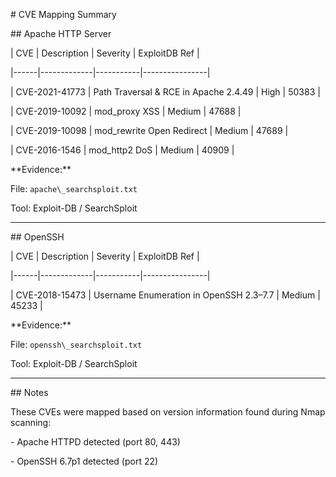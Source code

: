\# CVE Mapping Summary



\## Apache HTTP Server

| CVE | Description | Severity | ExploitDB Ref |

|------|-------------|-----------|----------------|

| CVE-2021-41773 | Path Traversal \& RCE in Apache 2.4.49 | High | 50383 |

| CVE-2019-10092 | mod\_proxy XSS | Medium | 47688 |

| CVE-2019-10098 | mod\_rewrite Open Redirect | Medium | 47689 |

| CVE-2016-1546 | mod\_http2 DoS | Medium | 40909 |



\*\*Evidence:\*\*  

File: `apache\_searchsploit.txt`  

Tool: Exploit-DB / SearchSploit  



---



\## OpenSSH

| CVE | Description | Severity | ExploitDB Ref |

|------|-------------|-----------|----------------|

| CVE-2018-15473 | Username Enumeration in OpenSSH 2.3–7.7 | Medium | 45233 |



\*\*Evidence:\*\*  

File: `openssh\_searchsploit.txt`  

Tool: Exploit-DB / SearchSploit  



---



\## Notes

These CVEs were mapped based on version information found during Nmap scanning:

\- Apache HTTPD detected (port 80, 443)

\- OpenSSH 6.7p1 detected (port 22)




